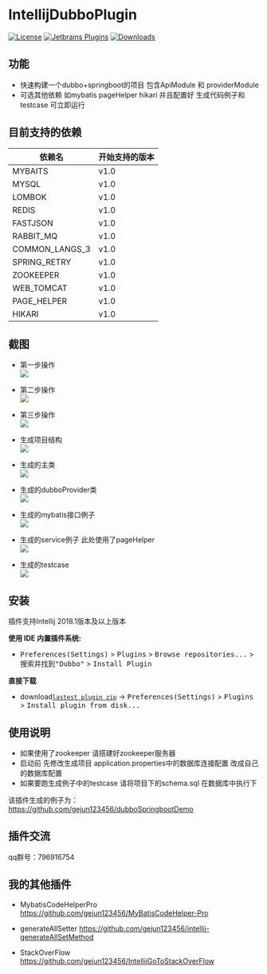 # IntellijDubboPlugin

[![License](https://img.shields.io/badge/License-Apache%202.0-blue.svg)](https://opensource.org/licenses/Apache-2.0)
[![Jetbrains Plugins](https://img.shields.io/jetbrains/plugin/v/10946-a8translate.svg)][plugin]
[![Downloads](https://img.shields.io/jetbrains/plugin/d/10946.svg?style=flat-square)][plugin]


## 功能

- 快速构建一个dubbo+springboot的项目 包含ApiModule 和 providerModule
- 可选其他依赖 如mybatis pageHelper hikari 并且配置好 生成代码例子和testcase 可立即运行 


## 目前支持的依赖
| 依赖名            |  开始支持的版本        |
|----------------------|-------------------  |
| MYBAITS   |   v1.0              |
| MYSQL       |   v1.0            |
|LOMBOK      |   v1.0             |
| REDIS    |   v1.0           |
| FASTJSON   |   v1.0            |
| RABBIT_MQ       |   v1.0          |
| COMMON_LANGS_3     |  v1.0          |
| SPRING_RETRY |   v1.0            |
| ZOOKEEPER      |   v1.0             |
|WEB_TOMCAT| v1.0 |
|PAGE_HELPER | v1.0 |
|HIKARI | v1.0 |


## 截图

- 第一步操作  
![](http://ogyxv3y5w.bkt.clouddn.com/start.png)

- 第二步操作  
![](http://ogyxv3y5w.bkt.clouddn.com/second.png)


- 第三步操作  
![](http://ogyxv3y5w.bkt.clouddn.com/third.png)

- 生成项目结构  
![](http://ogyxv3y5w.bkt.clouddn.com/projectStructure.png)

- 生成的主类  
![](http://ogyxv3y5w.bkt.clouddn.com/demoApplication.png)

- 生成的dubboProvider类  
![](http://ogyxv3y5w.bkt.clouddn.com/generateProvider.png)

 
- 生成的mybatis接口例子  
![](http://ogyxv3y5w.bkt.clouddn.com/mybatisExample.png)


- 生成的service例子 此处使用了pageHelper  
![](http://ogyxv3y5w.bkt.clouddn.com/generateService.png)


- 生成的testcase  
![](http://ogyxv3y5w.bkt.clouddn.com/generateTestCase.png)



## 安装 

插件支持Intellij 2018.1版本及以上版本

**使用 IDE 内置插件系统:**
- <kbd>Preferences(Settings)</kbd> > <kbd>Plugins</kbd> > <kbd>Browse repositories...</kbd> > <kbd>搜索并找到"Dubbo"</kbd> > <kbd>Install Plugin</kbd>


**直接下载**
- download[`lastest plugin zip`](http://ogyxv3y5w.bkt.clouddn.com/dubboPlugin-1.0.zip) -> <kbd>Preferences(Settings)</kbd> > <kbd>Plugins</kbd> > <kbd>Install plugin from disk...</kbd>


## 使用说明

- 如果使用了zookeeper 请搭建好zookeeper服务器
- 启动前 先修改生成项目 application.properties中的数据库连接配置 改成自己的数据库配置
- 如果要跑生成例子中的testcase 请将项目下的schema.sql 在数据库中执行下

该插件生成的例子为：https://github.com/gejun123456/dubboSpringbootDemo


## 插件交流

qq群号：796916754


## 我的其他插件

- MybatisCodeHelperPro  https://github.com/gejun123456/MyBatisCodeHelper-Pro

- generateAllSetter https://github.com/gejun123456/intellij-generateAllSetMethod

- StackOverFlow https://github.com/gejun123456/IntellijGoToStackOverFlow



[plugin]: https://plugins.jetbrains.com/plugin/10946






